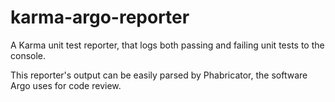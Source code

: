 # karma-argo-reporter

A Karma unit test reporter, that logs both passing and failing unit tests to the console.

This reporter's output can be easily parsed by Phabricator, the software Argo uses for code review.

